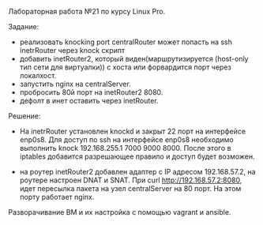 Лабораторная работа №21 по курсу Linux Pro.

Задание:

 - реализовать knocking port
   centralRouter может попасть на ssh inetrRouter через knock скрипт
 - добавить inetRouter2, который виден(маршрутизируется (host-only тип сети для виртуалки)) с хоста или форвардится порт через локалхост.
 - запустить nginx на centralServer.
 - пробросить 80й порт на inetRouter2 8080.
 - дефолт в инет оставить через inetRouter.



Решение:

 - На inetrRouter установлен knockd и закрыт 22 порт на интерфейсе enp0s8. Для доступ по ssh на интерфейсе enp0s8 необходимо выполнить 
knock 192.168.255.1  7000 9000 8000. После этого в iptables добавится разрешающее правило и доступ будет возможен.

 - на роутер inetRouter2 добавлен адаптер с IP адресом 192.168.57.2, на роутере настроен DNAT и SNAT. При curl http://192.168.57.2:8080, идет пересылка пакета на узел centralServer на 80 порт. На этом порту работает nginx.

Разворачивание ВМ и их настройка с помощью vagrant и ansible.
